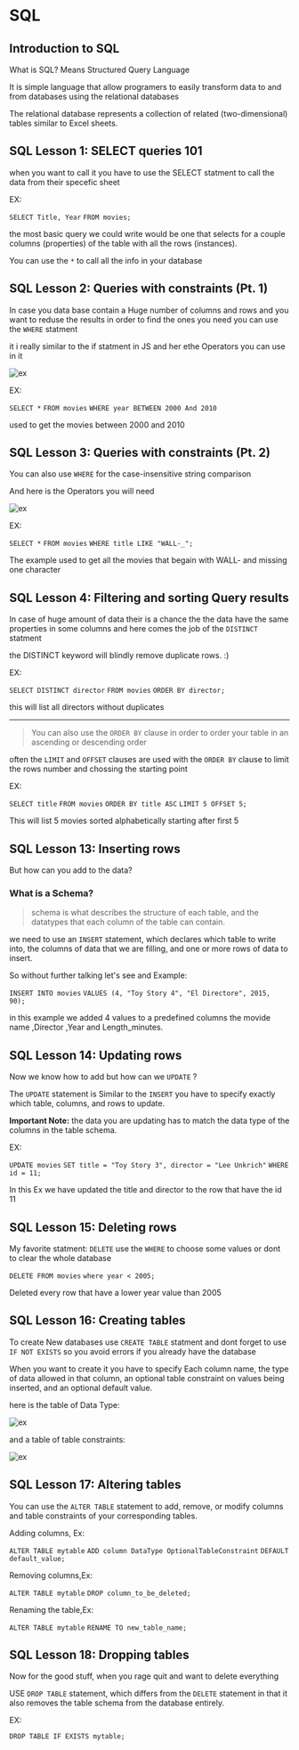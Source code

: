 # SQL

## Introduction to SQL

What is SQL?
Means Structured Query Language

It is simple language that allow programers to easily transform data to and from databases using the relational databases

The relational database represents a collection of related (two-dimensional) tables similar to Excel sheets.

## SQL Lesson 1: SELECT queries 101

when you want to call it you have to use the SELECT statment to call the data from their specefic sheet

EX:

`SELECT Title, Year`
`FROM movies;`

the most basic query we could write would be one that selects for a couple columns (properties) of the table with all the rows (instances).

You can use the `*` to call all the info in your database

## SQL Lesson 2: Queries with constraints (Pt. 1)

In case you data base contain a Huge number of columns and rows and you want to reduse the results in order to find the ones you need you can use the `WHERE` statment

it i really similar to the if statment in JS 
and her ethe Operators you can use in it

![ex](/files/Read08-1.png)

EX:

`SELECT *`
`FROM movies`
`WHERE year BETWEEN 2000 And 2010`

used to get the movies between 2000 and 2010

## SQL Lesson 3: Queries with constraints (Pt. 2)

You can also use `WHERE` for the case-insensitive string comparison

And here is the Operators you will need

![ex](/files/Read08-2.png)

EX:

`SELECT *`
`FROM movies`
`WHERE title LIKE "WALL-_";`

The example used to get all the movies that begain with WALL- and missing one character

## SQL Lesson 4: Filtering and sorting Query results

In case of huge amount of data their is a chance the the data have the same properties in some columns and here comes the job of the `DISTINCT` statment

the DISTINCT keyword will blindly remove duplicate rows. :)

EX:

`SELECT DISTINCT director`
`FROM movies`
`ORDER BY director;`

this will list all directors without duplicates

---------
> You can also use the `ORDER BY` clause in order to order your table in an ascending or descending order

often the `LIMIT` and `OFFSET` clauses are used with the `ORDER BY` clause to limit the rows number and chossing the starting point

EX:

`SELECT title`
`FROM movies`
`ORDER BY title ASC`
`LIMIT 5 OFFSET 5;`

This will list 5 movies sorted alphabetically starting after first 5

## SQL Lesson 13: Inserting rows

But how can you add to the data?

### What is a Schema?

> schema is what describes the structure of each table, and the datatypes that each column of the table can contain.

we need to use an `INSERT` statement, which declares which table to write into, the columns of data that we are filling, and one or more rows of data to insert.

So without further talking let's see and Example:

`INSERT INTO movies`
`VALUES (4, "Toy Story 4", "El Directore", 2015, 90);`

in this example we added 4 values to a predefined columns the movide name ,Director ,Year and Length_minutes.

## SQL Lesson 14: Updating rows

Now we know how to add but how can we `UPDATE` ?

The `UPDATE` statement is Similar to the `INSERT` you have to specify exactly which table, columns, and rows to update.

**Important Note:** the data you are updating has to match the data type of the columns in the table schema.

EX:

`UPDATE movies`
`SET title = "Toy Story 3", director = "Lee Unkrich"`
`WHERE id = 11;`

In this Ex we have updated the title and director to the row that have the id 11

## SQL Lesson 15: Deleting rows

My favorite statment: `DELETE`
use the `WHERE` to choose some values or dont to clear the whole database

`DELETE FROM movies`
`where year < 2005;`

Deleted every row that have a lower year value than 2005

## SQL Lesson 16: Creating tables

To create New databases use `CREATE TABLE` statment and dont forget to use `IF NOT EXISTS` so you avoid errors if you already have the database

When you want to create it you have to specify Each column name, the type of data allowed in that column, an optional table constraint on values being inserted, and an optional default value.

here is the table of Data Type:

![ex](/files/Read08-3.png)

and a table of table constraints:

![ex](/files/Read08-4.png)

## SQL Lesson 17: Altering tables

You can use the `ALTER TABLE` statement to add, remove, or modify columns and table constraints of your corresponding tables.

Adding columns,
Ex:

`ALTER TABLE mytable`
`ADD column DataType OptionalTableConstraint`
    `DEFAULT default_value;`

Removing columns,Ex:

`ALTER TABLE mytable`
`DROP column_to_be_deleted;`

Renaming the table,Ex:

`ALTER TABLE mytable`
`RENAME TO new_table_name;`

## SQL Lesson 18: Dropping tables

Now for the good stuff, when you rage quit and want to delete everything 

USE `DROP TABLE` statement, which differs from the `DELETE` statement in that it also removes the table schema from the database entirely.

EX:

`DROP TABLE IF EXISTS mytable;`
